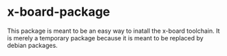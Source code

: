 
x-board-package
===============

This package is meant to be an easy way to inatall the x-board toolchain. 
It is merely a temporary package because it is meant to be replaced by 
debian packages.